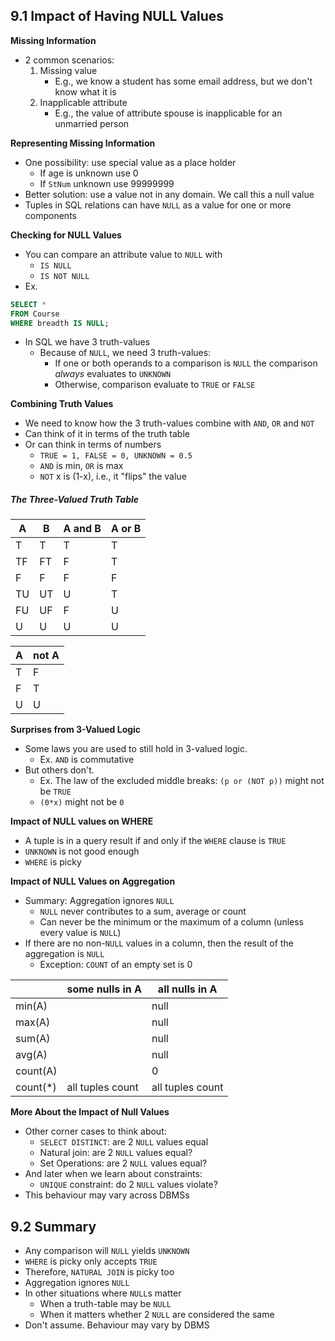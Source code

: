 ## 9.1 Impact of Having NULL Values
**Missing Information**
- 2 common scenarios:
	1. Missing value
		- E.g., we know a student has some email address, but we don't know what it is
	2. Inapplicable attribute
		- E.g., the value of attribute spouse is inapplicable for an unmarried person

**Representing Missing Information**
- One possibility: use special value as a place holder
	- If age is unknown use 0
	- If `StNum` unknown use 99999999
- Better solution: use a value not in any domain. We call this a null value
- Tuples in SQL relations can have `NULL` as a value for one or more components

**Checking for NULL Values**
- You can compare an attribute value to `NULL` with
	- `IS NULL`
	- `IS NOT NULL`
- Ex. 
```sql 
SELECT *  
FROM Course  
WHERE breadth IS NULL;
```

- In SQL we have 3 truth-values
	- Because of `NULL`, we need 3 truth-values:
		- If one or both operands to a comparison is `NULL` the comparison *always* evaluates to `UNKNOWN`
		- Otherwise, comparison evaluate to `TRUE` or `FALSE`

**Combining Truth Values**
- We need to know how the 3 truth-values  combine with `AND`, `OR` and `NOT`
- Can think of it in terms of the truth table
- Or can think in terms of numbers
	- `TRUE = 1, FALSE = 0, UNKNOWN = 0.5`
	- `AND` is min, `OR` is max
	- `NOT` x is (1-x), i.e., it "flips" the value

##### The Three-Valued Truth Table
| A | B | A and B | A or B |
| ---- | ---- | ---- | ---- |
| T | T | T | T |
| TF | FT | F | T |
| F | F | F | F |
| TU | UT | U | T |
| FU | UF | F | U |
| U | U | U | U |

| A | not A |
| ---- | ---- |
| T | F |
| F | T |
| U | U |

**Surprises from 3-Valued Logic**
- Some laws you are used to still hold in 3-valued logic.
	- Ex. `AND` is commutative
- But others don't.
	- Ex. The law of the excluded middle breaks: `(p or (NOT p))` might not be `TRUE`
	- `(0*x)` might not be `0`

**Impact of NULL values on WHERE**
- A tuple is in a query result if and only if the `WHERE` clause is `TRUE`
- `UNKNOWN` is not good enough
- `WHERE` is picky

**Impact of NULL Values on Aggregation**
- Summary: Aggregation ignores `NULL`
	- `NULL` never contributes to a sum, average or count
	- Can never be the minimum or the maximum of a column (unless every value is `NULL`)
- If there are no non-`NULL` values in a column, then the result of the aggregation is `NULL`
	- Exception: `COUNT` of an empty set is 0

|  | some nulls in A | all nulls in A |
| ---- | ---- | ---- |
| min(A) |  | null |
| max(A) |  | null |
| sum(A) |  | null |
| avg(A) |  | null |
| count(A) |  | 0 |
| count(*) | all tuples count | all tuples count |

**More About the Impact of Null Values**
- Other corner cases to think about:
	- `SELECT DISTINCT`: are 2 `NULL` values equal
	- Natural join: are 2 `NULL` values equal?
	- Set Operations: are 2 `NULL` values equal?
- And later when we learn about constraints:
	- `UNIQUE` constraint: do 2 `NULL` values violate?
- This behaviour may vary across DBMSs

## 9.2 Summary
- Any comparison will `NULL` yields `UNKNOWN`
- `WHERE` is picky only accepts `TRUE`
- Therefore, `NATURAL JOIN` is picky too
- Aggregation ignores `NULL`
- In other situations where `NULL`s matter
	- When a truth-table may be `NULL`
	- When it matters whether 2 `NULL` are considered the same
- Don't assume. Behaviour may vary by DBMS